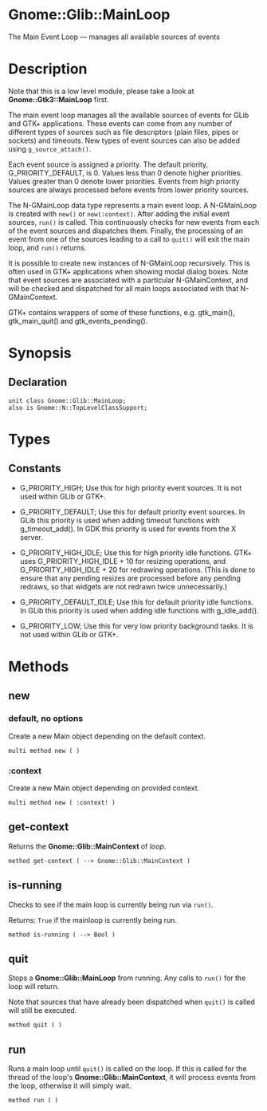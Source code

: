 Gnome::Glib::MainLoop
=====================

The Main Event Loop — manages all available sources of events

Description
===========

Note that this is a low level module, please take a look at **Gnome::Gtk3::MainLoop** first.

The main event loop manages all the available sources of events for GLib and GTK+ applications. These events can come from any number of different types of sources such as file descriptors (plain files, pipes or sockets) and timeouts. New types of event sources can also be added using `g_source_attach()`.

Each event source is assigned a priority. The default priority, G_PRIORITY_DEFAULT, is 0. Values less than 0 denote higher priorities. Values greater than 0 denote lower priorities. Events from high priority sources are always processed before events from lower priority sources.

The N-GMainLoop data type represents a main event loop. A N-GMainLoop is created with `new()` or `new(:context)`. After adding the initial event sources, `run()` is called. This continuously checks for new events from each of the event sources and dispatches them. Finally, the processing of an event from one of the sources leading to a call to `quit()` will exit the main loop, and `run()` returns.

It is possible to create new instances of N-GMainLoop recursively. This is often used in GTK+ applications when showing modal dialog boxes. Note that event sources are associated with a particular N-GMainContext, and will be checked and dispatched for all main loops associated with that N-GMainContext.

GTK+ contains wrappers of some of these functions, e.g. gtk_main(), gtk_main_quit() and gtk_events_pending().

Synopsis
========

Declaration
-----------

    unit class Gnome::Glib::MainLoop;
    also is Gnome::N::TopLevelClassSupport;

Types
=====

Constants
---------

  * G_PRIORITY_HIGH; Use this for high priority event sources. It is not used within GLib or GTK+.

  * G_PRIORITY_DEFAULT; Use this for default priority event sources. In GLib this priority is used when adding timeout functions with g_timeout_add(). In GDK this priority is used for events from the X server.

  * G_PRIORITY_HIGH_IDLE; Use this for high priority idle functions. GTK+ uses G_PRIORITY_HIGH_IDLE + 10 for resizing operations, and G_PRIORITY_HIGH_IDLE + 20 for redrawing operations. (This is done to ensure that any pending resizes are processed before any pending redraws, so that widgets are not redrawn twice unnecessarily.)

  * G_PRIORITY_DEFAULT_IDLE; Use this for default priority idle functions. In GLib this priority is used when adding idle functions with g_idle_add().

  * G_PRIORITY_LOW; Use this for very low priority background tasks. It is not used within GLib or GTK+.

Methods
=======

new
---

### default, no options

Create a new Main object depending on the default context.

    multi method new ( )

### :context

Create a new Main object depending on provided context.

    multi method new ( :context! )

get-context
-----------

Returns the **Gnome::Glib::MainContext** of *loop*.

    method get-context ( --> Gnome::Glib::MainContext )

is-running
----------

Checks to see if the main loop is currently being run via `run()`.

Returns: `True` if the mainloop is currently being run.

    method is-running ( --> Bool )

quit
----

Stops a **Gnome::Glib::MainLoop** from running. Any calls to `run()` for the loop will return.

Note that sources that have already been dispatched when `quit()` is called will still be executed.

    method quit ( )

run
---

Runs a main loop until `quit()` is called on the loop. If this is called for the thread of the loop's **Gnome::Glib::MainContext**, it will process events from the loop, otherwise it will simply wait.

    method run ( )

